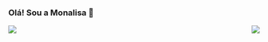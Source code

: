 ### Olá! Sou a Monalisa  👋

<!--
**Monaliisa/Monaliisa** is a ✨ _special_ ✨ repository because its `README.md` (this file) appears on your GitHub profile.

Here are some ideas to get you started:

- 🔭 I’m currently working on ...
- 🌱 I’m currently learning ...
- 👯 I’m looking to collaborate on ...
- 🤔 I’m looking for help with ...
- 💬 Ask me about ...
- 📫 How to reach me: ...
- 😄 Pronouns: ...
- ⚡ Fun fact: ...
-->
<a href="https://github.com/Monaliisa/Monaliisa">
  <img align = "left" src = "https://github-readme-stats.vercel.app/api/top-langs/?username=Monaliisa&theme=onedark&show_icons=true" />
</a>

<a href="https://github.com/Monaliisa/Monaliisa">
  <img align = "right" src = "https://github-readme-stats.vercel.app/api?username=Monaliisa&theme=onedark&show_icons=true" />
</a>
